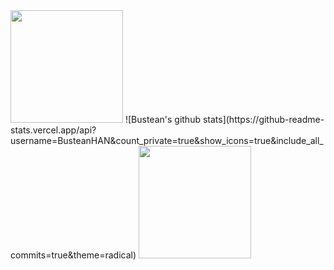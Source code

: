 <img src="https://cdn.discordapp.com/attachments/806300597338767450/833107403859820555/02rikkaspinleft.gif" width="180" />
![Bustean's github stats](https://github-readme-stats.vercel.app/api?username=BusteanHAN&count_private=true&show_icons=true&include_all_commits=true&theme=radical)
<img src="https://cdn.discordapp.com/attachments/806300597338767450/833106065980915742/02rikkaspin.gif" width="180"/>
<!-- ![](https://cdn.discordapp.com/attachments/806300597338767450/833100799361286174/02rikkaspin.gif =200x200) -->
<!--
Here are some ideas to get you started:

- 🔭 I’m currently working on ...
- 🌱 I’m currently learning ...
- 👯 I’m looking to collaborate on ...
- 🤔 I’m looking for help with ...
- 💬 Ask me about ...
- 📫 How to reach me: ...
- 😄 Pronouns: ...
- ⚡ Fun fact: ...
-->
